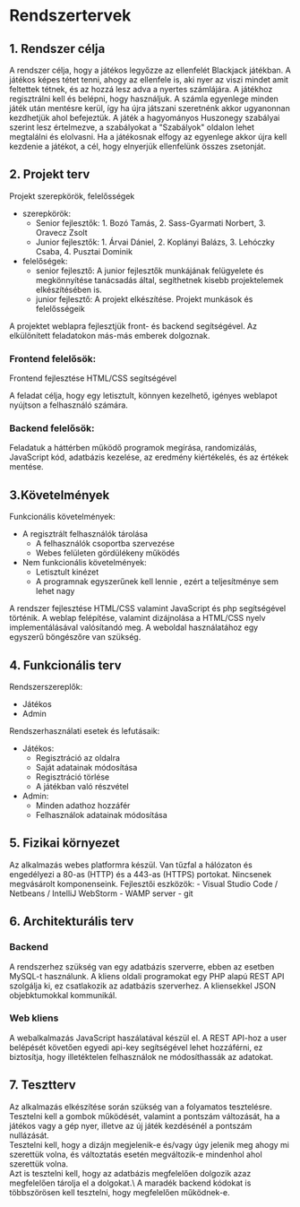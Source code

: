 ﻿# Rendszertervek

## 1. Rendszer célja

A rendszer célja, hogy a játékos legyőzze az ellenfelét Blackjack játékban.
A játékos képes tétet tenni, ahogy az ellenfele is, aki nyer az viszi mindet amit feltettek tétnek, és az hozzá lesz adva a nyertes számlájára.
A játékhoz regisztrálni kell és belépni, hogy használjuk.
A számla egyenlege minden játék után mentésre kerül, így ha újra játszani szeretnénk akkor ugyanonnan kezdhetjük ahol befejeztük.
A játék a hagyományos Huszonegy szabályai szerint lesz értelmezve, a szabályokat a "Szabályok" oldalon lehet megtalálni és elolvasni.
Ha a játékosnak elfogy az egyenlege akkor újra kell kezdenie a játékot, a cél, hogy elnyerjük ellenfelünk összes zsetonját.

## 2. Projekt terv

Projekt szerepkörök, felelősségek

- szerepkörök:
    - Senior fejlesztők: 1. Bozó Tamás, 2. Sass-Gyarmati Norbert, 3. Oravecz Zsolt
    - Junior fejlesztők: 1. Árvai Dániel, 2. Koplányi Balázs, 3. Lehóczky Csaba, 4. Pusztai Dominik
- felelőségek:
    - senior fejlesztő: A junior fejlesztők munkájának felügyelete és megkönnyítése tanácsadás által, segíthetnek kisebb projektelemek elkészítésében is.
    - junior fejlesztő: A projekt elkészítése. Projekt munkások és felelősségeik

A projektet weblapra fejlesztjük front- és backend segítségével. Az elkülönített feladatokon más-más emberek dolgoznak.

### Frontend felelősök:

Frontend fejlesztése HTML/CSS segítségével

A feladat célja, hogy egy letisztult, könnyen kezelhető, igényes weblapot nyújtson a felhasználó számára.

### Backend felelősök:

Feladatuk a háttérben működő programok megírása, randomizálás, JavaScript kód, adatbázis kezelése, az eredmény kiértékelés, és az értékek mentése.

## 3.Követelmények

Funkcionális követelmények:
- A regisztrált felhasználók tárolása
    - A felhasználók csoportba szervezése
    - Webes felületen gördülékeny működés
- Nem funkcionális követelmények:
    - Letisztult kinézet
    - A programnak egyszerűnek kell lennie , ezért a teljesítménye sem lehet nagy

A rendszer fejlesztése HTML/CSS valamint JavaScript és php segítségével történik.
A weblap felépítése, valamint dizájnolása a HTML/CSS nyelv implementálásával valósítandó meg.
A weboldal használatához egy egyszerű böngészőre van szükség.


## 4. Funkcionális terv

Rendszerszereplők:
- Játékos
- Admin

Rendszerhasználati esetek és lefutásaik:
- Játékos:
    - Regisztráció az oldalra
    - Saját adatainak módosítása
    - Regisztráció törlése
    - A játékban való részvétel
- Admin:
    - Minden adathoz hozzáfér
    - Felhasználok adatainak módosítása

## 5. Fizikai környezet

Az alkalmazás webes platformra készül.
Van tűzfal a hálózaton és engedélyezi a 80-as (HTTP) és a 443-as (HTTPS) portokat.
Nincsenek megvásárolt komponenseink.
Fejlesztői eszközök:
    - Visual Studio Code / Netbeans / IntelliJ WebStorm
    - WAMP server
    - git

## 6. Architekturális terv

### Backend

A rendszerhez szükség van egy adatbázis szerverre,
ebben az esetben MySQL-t használunk.
A kliens oldali programokat egy PHP alapú REST API szolgálja ki,
ez csatlakozik az adatbázis szerverhez.
A kliensekkel JSON objebktumokkal kommunikál.

### Web kliens

A webalkalmazás JavaScript haszálatával készül el.
A REST API-hoz a user belépését követően egyedi api-key segítségével
lehet hozzáférni, ez biztosítja, hogy illetéktelen felhasználok ne
módosíthassák az adatokat.

## 7. Tesztterv

Az alkalmazás elkészítése során szükség van a folyamatos tesztelésre.\
Tesztelni kell a gombok működését, valamint a pontszám változását, ha a játékos vagy a gép nyer, illetve az új játék kezdésénél a pontszám nullázását.\
Tesztelni kell, hogy a dizájn megjelenik-e és/vagy úgy jelenik meg ahogy mi szerettük volna, és változtatás esetén megváltozik-e mindenhol ahol szerettük volna.\
Azt is tesztelni kell, hogy az adatbázis megfelelően dolgozik azaz megfelelően tárolja el a dolgokat.\ 
A maradék backend kódokat is többszörösen kell tesztelni, hogy megfelelően működnek-e.